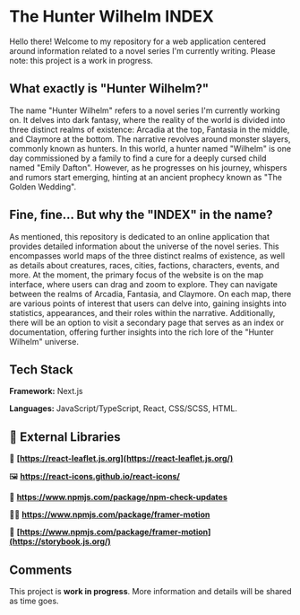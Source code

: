 # The Hunter Wilhelm INDEX
Hello there! Welcome to my repository for a web application centered around information related to a novel series I'm currently writing. Please note: this project is a work in progress.

## What exactly is "Hunter Wilhelm?"
The name "Hunter Wilhelm" refers to a novel series I'm currently working on. It delves into dark fantasy, where the reality of the world is divided into three distinct realms of existence: Arcadia at the top, Fantasia in the middle, and Claymore at the bottom. The narrative revolves around monster slayers, commonly known as hunters. In this world, a hunter named "Wilhelm" is one day commissioned by a family to find a cure for a deeply cursed child named "Emily Dafton". However, as he progresses on his journey, whispers and rumors start emerging, hinting at an ancient prophecy known as "The Golden Wedding".

## Fine, fine... But why the "INDEX" in the name?
As mentioned, this repository is dedicated to an online application that provides detailed information about the universe of the novel series. This encompasses world maps of the three distinct realms of existence, as well as details about creatures, races, cities, factions, characters, events, and more. At the moment, the primary focus of the website is on the map interface, where users can drag and zoom to explore. They can navigate between the realms of Arcadia, Fantasia, and Claymore. On each map, there are various points of interest that users can delve into, gaining insights into statistics, appearances, and their roles within the narrative. Additionally, there will be an option to visit a secondary page that serves as an index or documentation, offering further insights into the rich lore of the "Hunter Wilhelm" universe.


## Tech Stack
**Framework:** Next.js

**Languages:** JavaScript/TypeScript, React, CSS/SCSS, HTML.

## 🔗 External Libraries
🍃 **[https://react-leaflet.js.org](https://react-leaflet.js.org/)**

🖼️ **https://react-icons.github.io/react-icons/**

🔄️ **https://www.npmjs.com/package/npm-check-updates**

🏃‍♂️ **https://www.npmjs.com/package/framer-motion**

📕 **[https://www.npmjs.com/package/framer-motion](https://storybook.js.org/)**
## Comments

This project is **work in progress**. More information and details will be shared as time goes.
